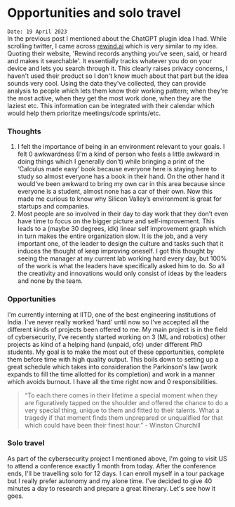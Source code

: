 # Opportunities and solo travel

`Date: 19 April 2023`  
In the previous post I mentioned about the ChatGPT plugin idea I had. While scrolling twitter, I came across [rewind.ai](https://www.rewind.ai/) which is very similar to my idea. Quoting their website, 'Rewind records anything you’ve seen, said, or heard and makes it searchable'. It essentially tracks whatever you do on your device and lets you search through it. This clearly raises privacy concerns, I haven't used their product so I don't know much about that part but the idea sounds very cool. Using the data they've collected, they can provide analysis to people which lets them know their working pattern; when they're the most active, when they get the most work done, when they are the laziest etc. This information can be integrated with their calendar which would help them prioritze meetings/code sprints/etc.  

### Thoughts
1. I felt the importance of being in an environment relevant to your goals. I felt 0 awkwardness (I'm a kind of person who feels a little awkward in doing things which I generally don't) while bringing a print of the ‘Calculus made easy’ book because everyone here is staying here to study so almost everyone has a book in their hand. On the other hand it would've been awkward to bring my own car in this area because since everyone is a student, almost none has a car of their own. Now this made me curious to know why Silicon Valley’s environment is great for startups and companies.  
2. Most people are so involved in their day to day work that they don’t even have time to focus on the bigger picture and self-improvement. This leads to a (maybe 30 degrees, idk) linear self improvement graph which in turn makes the entire organization slow. It is the job, and a very important one, of the leader to design the culture and tasks such that it induces the thought of keep improving oneself. I got this thought by seeing the manager at my current lab working hard every day, but 100% of the work is what the leaders have specifically asked him to do. So all the creativity and innovations would only consist of ideas by the leaders and none by the team.  

### Opportunities
I'm currently interning at IITD, one of the best engineering institutions of India. I've never really worked 'hard' until now so I've accepted all the different kinds of projects been offered to me. My main project is in the field of cybersecurity, I've recently started working on 3 (ML and robotics) other projects as kind of a helping hand (unpaid, ofc) under different PhD students. My goal is to make the most out of these opportunities, complete them before time with high quality output. This boils down to setting up a great schedule which takes into consideration the Parkinson's law (work expands to fill the time allotted for its completion) and work in a manner which avoids burnout. I have all the time right now and 0 responsibilities.  
> “To each there comes in their lifetime a special moment when they are figuratively tapped on the shoulder and offered the chance to do a very special thing, unique to them and fitted to their talents. What a tragedy if that moment finds them unprepared or unqualified for that which could have been their finest hour.” - Winston Churchill  
### Solo travel
As part of the cybersecurity project I mentioned above, I'm going to visit US to attend a conference exactly 1 month from today. After the conference ends, I'll be travelling solo for 12 days. I can enroll myself in a tour package but I really prefer autonomy and my alone time. I've decided to give 40 minutes a day to research and prepare a great itinerary. Let's see how it goes.
